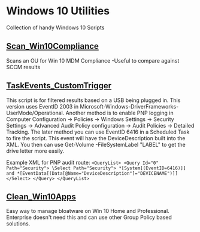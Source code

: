 # Windows 10 Utilities
Collection of handy Windows 10 Scripts

## [Scan_Win10Compliance](https://github.com/userVII/Windows-10-Utilities/blob/master/Scan_Win10Compliance.ps1)
Scans an OU for Win 10 MDM Compliance
-Useful to compare against SCCM results

## [TaskEvents_CustomTrigger](https://github.com/userVII/Windows-10-Utilities/blob/master/TaskEvents_CustomTrigger.ps1)
This script is for filtered results based on a USB being plugged in. This version uses 
EventID 2003 in Microsoft-Windows-DriverFrameworks-UserMode/Operational. Another method is
to enable PNP logging in Computer Configuration -> Policies -> Windows Settings ->
Security Settings -> Advanced Audit Policy configuration -> Audit Policies -> Detailed Tracking.
The later method you can use EventID 6416 in a Scheduled Task to fire the script. This event will have 
the DeviceDescription built into the XML. You then can use Get-Volume -FileSystemLabel "LABEL" to get
the drive letter more easily.

Example XML for PNP audit route:
`
<QueryList>
  <Query Id="0" Path="Security">
    \Select Path="Security">
        *[System[(EventID=6416)]] and *[EventData[(Data[@Name="DeviceDescription"]="DEVICENAME")]]
    </Select>
  </Query>
</QueryList>
`
## [Clean_Win10Apps](https://github.com/userVII/Windows-10-Utilities/blob/master/Clean_Win10Apps.ps1)
Easy way to manage bloatware on Win 10 Home and Professional. Enterprise doesn't need this and can use other Group Policy based solutions.
